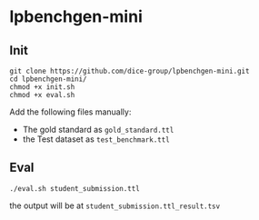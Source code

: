 # lpbenchgen-mini

## Init

```
git clone https://github.com/dice-group/lpbenchgen-mini.git
cd lpbenchgen-mini/
chmod +x init.sh 
chmod +x eval.sh
```

Add the following files manually:

* The gold standard as  `gold_standard.ttl`
* the Test dataset as `test_benchmark.ttl`

## Eval


```
./eval.sh student_submission.ttl 
```

the output will be at `student_submission.ttl_result.tsv`
